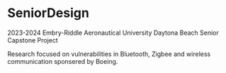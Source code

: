 # SeniorDesign

2023-2024 Embry-Riddle Aeronautical University Daytona Beach Senior Capstone Project

Research focused on vulnerabilities in Bluetooth, Zigbee and wireless communication sponsered by Boeing. 
